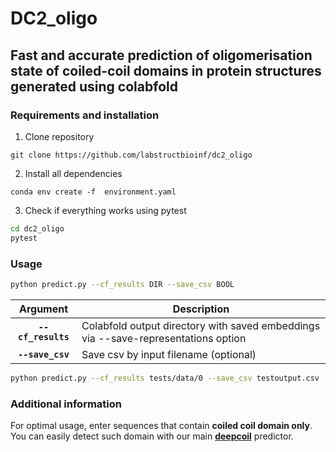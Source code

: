 # DC2_oligo
## **Fast and accurate prediction of oligomerisation state of coiled-coil domains in protein structures generated using colabfold**


### **Requirements and installation** ###

1. Clone repository
```
git clone https://github.com/labstructbioinf/dc2_oligo
```

2. Install all dependencies

```
conda env create -f  environment.yaml
```

3. Check if everything works using pytest

```bash
cd dc2_oligo
pytest
```

### **Usage** ###

```bash
python predict.py --cf_results DIR --save_csv BOOL

 ```
 | Argument        | Description |
|:-------------:|-------------|
| **`--cf_results`** | Colabfold output directory with saved embeddings via --save-representations option |
| **`--save_csv`** | Save csv by input filename (optional)|

```bash
python predict.py --cf_results tests/data/0 --save_csv testoutput.csv
```

### **Additional information** ##

For optimal usage, enter sequences that contain __coiled coil domain only__. You can easily detect such domain with our main  [__deepcoil__](https://github.com/labstructbioinf/DeepCoil)  predictor.





